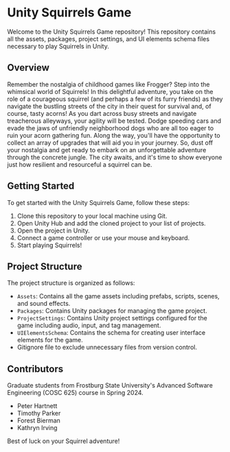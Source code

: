 # Unity Squirrels Game

Welcome to the Unity Squirrels Game repository! This repository contains all the assets, packages, project settings, and UI 
elements schema files necessary to play Squirrels in Unity.

## Overview

Remember the nostalgia of childhood games like Frogger? Step into the whimsical world of Squirrels! In this delightful 
adventure, you take on the role of a courageous squirrel (and perhaps a few of its furry friends) as they navigate the 
bustling streets of the city in their quest for survival and, of course, tasty acorns! As you dart across busy streets and 
navigate treacherous alleyways, your agility will be tested. Dodge speeding cars and evade the jaws of 
unfriendly neighborhood dogs who are all too eager to ruin your acorn gathering fun. Along the way, you'll have the 
opportunity to collect an array of upgrades that will aid you in your journey. So, dust off your nostalgia and get 
ready to embark on an unforgettable adventure through the concrete jungle. The city awaits, and it's time to show everyone 
just how resilient and resourceful a squirrel can be. 

## Getting Started

To get started with the Unity Squirrels Game, follow these steps:
1. Clone this repository to your local machine using Git.
2. Open Unity Hub and add the cloned project to your list of projects.
3. Open the project in Unity.
4. Connect a game controller or use your mouse and keyboard.
5. Start playing Squirrels!

## Project Structure

The project structure is organized as follows:

- `Assets`: Contains all the game assets including prefabs, scripts, scenes, and sound effects.
- `Packages`: Contains Unity packages for managing the game project.
- `ProjectSettings`: Contains Unity project settings configured for the game including audio, input, and tag management.
- `UIElementsSchema`: Contains the schema for creating user interface elements for the game.
- Gitignore file to exclude unnecessary files from version control.

## Contributors
Graduate students from Frostburg State University's Advanced Software Engineering (COSC 625) course in Spring 2024. 
- Peter Hartnett
- Timothy Parker
- Forest Bierman
- Kathryn Irving 

Best of luck on your Squirrel adventure!
